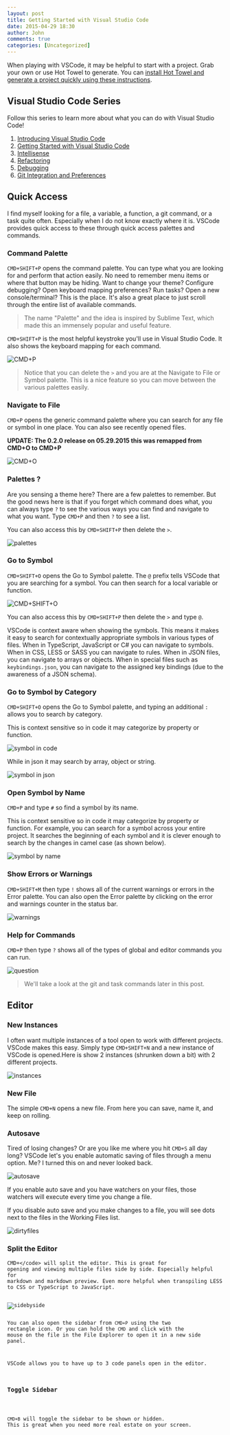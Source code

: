 ```yaml
---
layout: post
title: Getting Started with Visual Studio Code
date: 2015-04-29 18:30
author: John
comments: true
categories: [Uncategorized]
---
```

When playing with VSCode, it may be helpful to start with a project. Grab your own or use Hot Towel to generate. You can <a href="https://github.com/johnpapa/generator-hottowel#prerequisites">install Hot Towel and generate a project quickly using these instructions</a>.

<h2>Visual Studio Code Series</h2>

Follow this series to learn more about what you can do with Visual Studio Code!

<ol>
<li><a href="http://johnpapa.net/visual-studio-code">Introducing Visual Studio Code</a></li>
<li><a href="http://johnpapa.net/getting-started-with-visual-studio-code">Getting Started with Visual Studio Code</a></li>
<li><a href="http://johnpapa.net/intellisense-witha-visual-studio-code">Intellisense</a></li>
<li><a href="http://johnpapa.net/refactoring-with-visual-studio-code">Refactoring</a></li>
<li><a href="http://johnpapa.net/debugging-with-visual-studio-code">Debugging</a></li>
<li><a href="http://johnpapa.net/git-and-preferences-in-visual-studio-code">Git Integration and Preferences</a></li>
</ol>

<h2>Quick Access</h2>

I find myself looking for a file, a variable, a function, a git command, or a task quite often. Especially when I do not know exactly where it is. VSCode provides quick access to these through quick access palettes and commands.

<h3>Command Palette</h3>

<code>CMD+SHIFT+P</code> opens the command palette. You can type what you are looking for and perform that action easily. No need to remember menu items or where that button may be hiding. Want to change your theme? Configure debugging? Open keyboard mapping preferences? Run tasks? Open a new console/terminal? This is the place. It's also a great place to just scroll through the entire list of available commands.

<blockquote>
  The name "Palette" and the idea is inspired by Sublime Text, which made this an immensely popular and useful feature.
</blockquote>

<code>CMD+SHIFT+P</code> is the most helpful keystroke you'll use in Visual Studio Code.  It also shows the keyboard mapping for each command.

<img src="/wp-content/uploads/2015/04/cmdp.png" alt="CMD+P" />

<blockquote>
  Notice that you can delete the <code>&gt;</code> and you are at the Navigate to File or Symbol palette. This is a nice feature so you can move between the various palettes easily.
</blockquote>

<h3>Navigate to File</h3>

<code>CMD+P</code> opens the generic command palette where you can search for any file or symbol in one place. You can also see recently opened files.

<strong>UPDATE: The 0.2.0 release on 05.29.2015 this was remapped from CMD+O to CMD+P</strong>

<img src="/wp-content/uploads/2015/04/cmdo.png" alt="CMD+O" />

<h3>Palettes ?</h3>

Are you sensing a theme here? There are a few palettes to remember. But the good news here is that if you forget which command does what, you can always type <code>?</code> to see the various ways you can find and navigate to what you want. Type <code>CMD+P</code> and then <code>?</code> to see a list.

You can also access this by <code>CMD+SHIFT+P</code> then delete the <code>&gt;</code>.

<img src="/wp-content/uploads/2015/04/palettes.png" alt="palettes" />

<h3>Go to Symbol</h3>

<code>CMD+SHIFT+O</code> opens the Go to Symbol palette. The <code>@</code> prefix tells VSCode that you are searching for a symbol. You can then search for a local variable or function.

<img src="/wp-content/uploads/2015/04/gotosymbol1.png" alt="CMD+SHIFT+O" />

You can also access this by <code>CMD+SHIFT+P</code> then delete the <code>&gt;</code> and type <code>@</code>.

VSCode is context aware when showing the symbols. This means it makes it easy to search for contextually appropriate symbols in various types of files. When in TypeScript, JavaScript or C# you can navigate to symbols. When in CSS, LESS or SASS you can navigate to rules. When in JSON files, you can navigate to arrays or objects. When in special files such as <code>keybindings.json</code>, you can navigate to the assigned key bindings (due to the awareness of a JSON schema).

<h3>Go to Symbol by Category</h3>

<code>CMD+SHIFT+O</code> opens the Go to Symbol palette, and typing an additional <code>:</code> allows you to search by category.

This is context sensitive so in code it may categorize by property or function.

<img src="/wp-content/uploads/2015/04/gotosymbol2.png" alt="symbol in code" />

While in json it may search by array, object or string.

<img src="/wp-content/uploads/2015/04/gotosymbol3.png" alt="symbol in json" />

<h3>Open Symbol by Name</h3>

<code>CMD+P</code> and type <code>#</code> so find a symbol by its name.

This is context sensitive so in code it may categorize by property or function. For example, you can search for a symbol across your entire project. It searches the beginning of each symbol and it is clever enough to search by the changes in camel case (as shown below).

<img src="/wp-content/uploads/2015/04/symbolsearch.png" alt="symbol by name" />

<h3>Show Errors or Warnings</h3>

<code>CMD+SHIFT+M</code> then type <code>!</code> shows all of the current warnings or errors in the Error palette. You can also open the Error palette by clicking on the error and warnings counter in the status bar.

<img src="/wp-content/uploads/2015/04/warnings.png" alt="warnings" />

<h3>Help for Commands</h3>

<code>CMD+P</code> then type <code>?</code> shows all of the types of global and editor commands you can run.

<img src="/wp-content/uploads/2015/04/question.png" alt="question" />

<blockquote>
  We'll take a look at the git and task commands later in this post.
</blockquote>

<h2>Editor</h2>

<h3>New Instances</h3>

I often want multiple instances of a tool open to work with different projects. VSCode makes this easy. Simply type <code>CMD+SHIFT+N</code> and a new instance of VSCode is opened.Here is show 2 instances (shrunken down a bit) with 2 different projects.

<img src="/wp-content/uploads/2015/04/instances.png" alt="instances" />

<h3>New File</h3>

The simple <code>CMD+N</code> opens a new file. From here you can save, name it,  and keep on rolling.

<h3>Autosave</h3>

Tired of losing changes? Or are you like me where you hit <code>CMD+S</code> all day long? VSCode let's you enable automatic saving of files through a menu option. Me? I turned this on and never looked back.

<img src="/wp-content/uploads/2015/04/autosave.png" alt="autosave" />

If you enable auto save and you have watchers on your files, those watchers will execute every time you change a file.

If you disable auto save and you make changes to a file, you will see dots next to the files in the Working Files list.

<img src="/wp-content/uploads/2015/04/dirtyfiles.png" alt="dirtyfiles" />

<h3>Split the Editor</h3>

<code>CMD+\</code> will split the editor. This is great for opening and viewing multiple files side by side. Especially helpful for markdown and markdown preview. Even more helpful when transpiling LESS to CSS or TypeScript to JavaScript.

<img src="/wp-content/uploads/2015/04/sidebyside.png" alt="sidebyside" />

You can also open the sidebar from <code>CMD+P</code> using the two rectangle icon. Or you can hold the <code>CMD</code> and click with the mouse on the file in the File Explorer to open it in a new side panel.

VSCode allows you to have up to 3 code panels open in the editor.

<h3>Toggle Sidebar</h3>

<code>CMD+B</code> will toggle the sidebar to be shown or hidden. This is great when you need more real estate on your screen.
